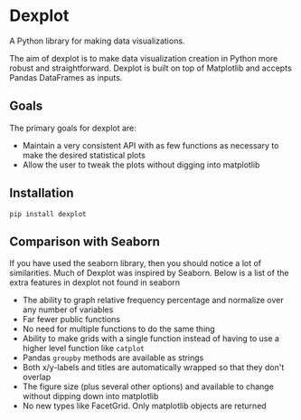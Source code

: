 # Dexplot

A Python library for making data visualizations.

The aim of dexplot is to make data visualization creation in Python more robust and straightforward. Dexplot is built on top of Matplotlib and accepts Pandas DataFrames as inputs.

## Goals

The primary goals for dexplot are:

* Maintain a very consistent API with as few functions as necessary to make the desired statistical plots
* Allow the user to tweak the plots without digging into matplotlib

## Installation

`pip install dexplot`

## Comparison with Seaborn

If you have used the seaborn library, then you should notice a lot of similarities. Much of Dexplot was inspired by Seaborn. Below is a list of the extra features in dexplot not found in seaborn

* The ability to graph relative frequency percentage and normalize over any number of variables
* Far fewer public functions
* No need for multiple functions to do the same thing
* Ability to make grids with a single function instead of having to use a higher level function like `catplot`
* Pandas `groupby` methods are available as strings
* Both x/y-labels and titles are automatically wrapped so that they don't overlap
* The figure size (plus several other options) and available to change without dipping down into matplotlib
* No new types like FacetGrid. Only matplotlib objects are returned
